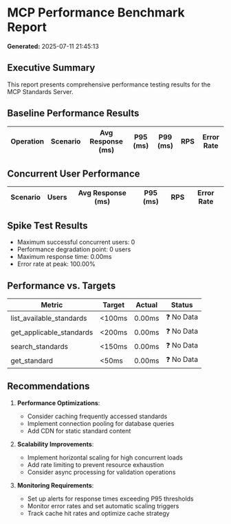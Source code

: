 # MCP Performance Benchmark Report

**Generated:** 2025-07-11 21:45:13

## Executive Summary

This report presents comprehensive performance testing results for the MCP Standards Server.

## Baseline Performance Results

| Operation | Scenario | Avg Response (ms) | P95 (ms) | P99 (ms) | RPS | Error Rate |
|-----------|----------|-------------------|----------|----------|-----|------------|

## Concurrent User Performance

| Scenario | Users | Avg Response (ms) | P95 (ms) | RPS | Error Rate |
|----------|-------|-------------------|----------|-----|------------|

## Spike Test Results

- Maximum successful concurrent users: 0
- Performance degradation point: 0 users
- Maximum response time: 0.00ms
- Error rate at peak: 100.00%

## Performance vs. Targets

| Metric | Target | Actual | Status |
|--------|--------|--------|--------|
| list_available_standards | <100ms | 0.00ms | ❓ No Data |
| get_applicable_standards | <200ms | 0.00ms | ❓ No Data |
| search_standards | <150ms | 0.00ms | ❓ No Data |
| get_standard | <50ms | 0.00ms | ❓ No Data |

## Recommendations

1. **Performance Optimizations**:
   - Consider caching frequently accessed standards
   - Implement connection pooling for database queries
   - Add CDN for static standard content

2. **Scalability Improvements**:
   - Implement horizontal scaling for high concurrent loads
   - Add rate limiting to prevent resource exhaustion
   - Consider async processing for validation operations

3. **Monitoring Requirements**:
   - Set up alerts for response times exceeding P95 thresholds
   - Monitor error rates and set automatic scaling triggers
   - Track cache hit rates and optimize cache strategy
